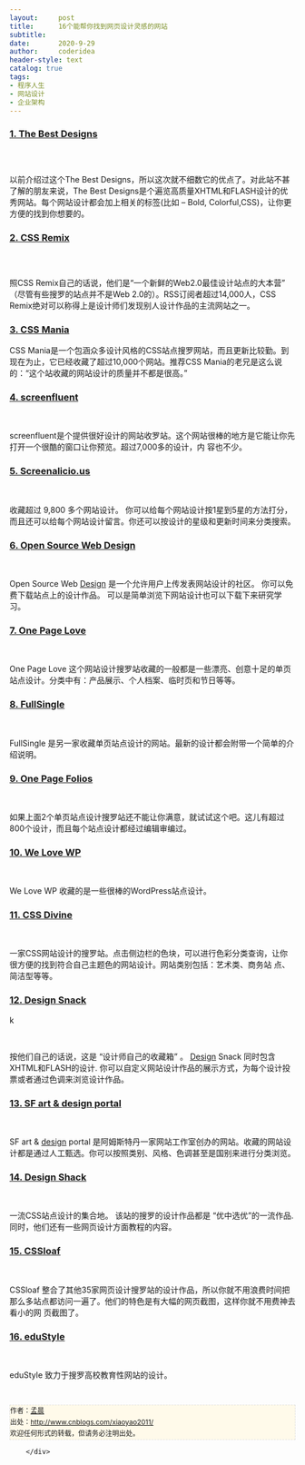 ```yaml
---
layout:     post
title:      16个能帮你找到网页设计灵感的网站
subtitle:   
date:       2020-9-29
author:     coderidea
header-style: text
catalog: true
tags:
- 程序人生
- 网站设计
- 企业架构
--- 
```

<div class="postBody">
			<div id="cnblogs_post_body" class="blogpost-body"><h3><a title="The Best Designs" href="http://www.thebestdesigns.com/">1. The Best Designs</a></h3>
<h3> </h3>
<p>以前介绍过这个The Best Designs，所以这次就不细数它的优点了。对此站不甚了解的朋友来说，The Best Designs是个遍览高质量XHTML和FLASH设计的优秀网站。每个网站设计都会加上相关的标签(比如 – Bold, Colorful,CSS)，让你更方便的找到你想要的。</p>
<h3><a title="CSS Remix" href="http://cssremix.com/">2. CSS Remix</a></h3>
<h3> </h3>
<p>照CSS Remix自己的话说，他们是“一个新鲜的Web2.0最佳设计站点的大本营” （尽管有些搜罗的站点并不是Web 2.0的）。RSS订阅者超过14,000人，CSS Remix绝对可以称得上是设计师们发现别人设计作品的主流网站之一。</p>
<h3><a title="CSS Mania" href="http://cssmania.com/">3. CSS Mania</a></h3>
<p>CSS Mania是一个包涵众多设计风格的CSS站点搜罗网站，而且更新比较勤。到现在为止，它已经收藏了超过10,000个网站。推荐CSS Mania的老兄是这么说的：“这个站收藏的网站设计的质量并不都是很高。”</p>
<h3><a title="screenfluent" href="http://screenfluent.com/">4. screenfluent</a></h3>
<p> </p>
<p>screenfluent是个提供很好设计的网站收罗站。这个网站很棒的地方是它能让你先打开一个很酷的窗口让你预览。超过7,000多的设计，内 容也不少。</p>
<h3><a title="Screenalicio" href="http://www.screenalicious.com/">5. Screenalicio.us</a></h3>
<p> </p>
<p>收藏超过 9,800 多个网站设计。 你可以给每个网站设计按1星到5星的方法打分，而且还可以给每个网站设计留言。你还可以按设计的星级和更新时间来分类搜索。</p>
<h3><a title="Open Source Web Design" href="http://www.oswd.org/">6. Open Source Web Design</a></h3>
<p> </p>
<p>Open Source Web <a class="internal_tag st_tag" title="Posts tagged with Design" href="http://www.iwanna.cn/tags/design/">Design</a> 是一个允许用户上传发表网站设计的社区。 你可以免费下载站点上的设计作品。 可以是简单浏览下网站设计也可以下载下来研究学习。</p>
<h3><a title="One Page Love" href="http://onepagelove.com/">7. One Page Love</a></h3>
<p> </p>
<p>One Page Love 这个网站设计搜罗站收藏的一般都是一些漂亮、创意十足的单页站点设计。分类中有：产品展示、个人档案、临时页和节日等等。</p>
<h3><a title="FullSingle" href="http://www.fullsingle.com/">8. FullSingle</a></h3>
<p> </p>
<p>FullSingle 是另一家收藏单页站点设计的网站。最新的设计都会附带一个简单的介绍说明。</p>
<h3><a title="One Page Folios" href="http://onepagefolios.com/">9. One Page Folios</a></h3>
<p> </p>
<p>如果上面2个单页站点设计搜罗站还不能让你满意，就试试这个吧。这儿有超过800个设计，而且每个站点设计都经过编辑审编过。</p>
<h3><a title="We Love WP" href="http://welovewp.com/">10. We Love WP</a></h3>
<p> </p>
<p>We Love WP 收藏的是一些很棒的WordPress站点设计。</p>
<h3><a title="CSS Divine" href="http://cssdivine.com/">11. CSS Divine</a></h3>
<p> </p>
<p>一家CSS网站设计的搜罗站。点击侧边栏的色块，可以进行色彩分类查询，让你很方便的找到符合自己主题色的网站设计。网站类别包括：艺术类、商务站 点、简洁型等等。</p>
<h3><a title="Design Snack" href="http://www.designsnack.com/">12. Design Snack</a></h3>
<p>k </p>
<div> </div>
<p>按他们自己的话说，这是 “设计师自己的收藏箱” 。 <a class="internal_tag st_tag" title="Posts tagged with Design" href="http://www.iwanna.cn/tags/design/">Design</a> Snack 同时包含XHTML和FLASH的设计. 你可以自定义网站设计作品的展示方式，为每个设计投票或者通过色调来浏览设计作品。</p>
<h3><a title="SF art &amp; design portal" href="http://www.strangefruits.nl/">13. SF art &amp; design portal</a></h3>
<p> </p>
<p>SF art &amp; <a class="internal_tag st_tag" title="Posts tagged with Design" href="http://www.iwanna.cn/tags/design/">design</a> portal 是阿姆斯特丹一家网站工作室创办的网站。收藏的网站设计都是通过人工甄选。你可以按照类别、风格、色调甚至是国别来进行分类浏览。</p>
<h3><a title="Design Shack" href="http://designshack.co.uk/gallery/all/">14. Design Shack</a></h3>
<p> </p>
<p>一流CSS站点设计的集合地。 该站的搜罗的设计作品都是 “优中选优”的一流作品. 同时，他们还有一些网页设计方面教程的内容。</p>
<h3><a title="CSSloaf" href="http://www.cssloaf.com/">15. CSSloaf</a></h3>
<p> </p>
<p>CSSloaf 整合了其他35家网页设计搜罗站的设计作品，所以你就不用浪费时间把那么多站点都访问一遍了。他们的特色是有大幅的网页截图，这样你就不用费神去看小的网 页截图了。</p>
<h3><a title="eduStyle" href="http://www.edustyle.net/">16. eduStyle</a></h3>
<p> </p>
<p>eduStyle 致力于搜罗高校教育性网站的设计。</p>


<div id="ckepop"> </div>
<div>
<p id="PSignature" style="line-height:20px;background:#FFFAEA no-repeat 2% 50%;font-size:12px;border:#e0e0e0 1px dashed;">作者：<a href="http://www.cnblogs.com/xiaoyao2011/">孟晨</a> <br /> 出处：<a href="http://www.cnblogs.com/xiaoyao2011/">http://www.cnblogs.com/xiaoyao2011/</a> <br />欢迎任何形式的转载，但请务必注明出处。</p>
</div></div><div id="MySignature"></div>
<div class="clear"></div>
<div id="blog_post_info_block">
<div id="BlogPostCategory"></div>
<div id="EntryTag"></div>
<div id="blog_post_info">
</div>
<div class="clear"></div>
<div id="post_next_prev"></div>
</div>


		</div>